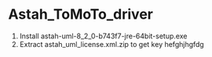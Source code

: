 # Astah_ToMoTo_driver
1. Install astah-uml-8_2_0-b743f7-jre-64bit-setup.exe
2. Extract astah_uml_license.xml.zip to get key
hefghjhgfdg
